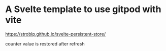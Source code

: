 # A Svelte template to use gitpod with vite

https://stroblp.github.io/svelte-persistent-store/

counter value is restored after refresh